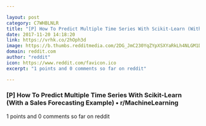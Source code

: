 ```yaml
---

layout: post
category: C7WHBLNLR
title: "[P] How To Predict Multiple Time Series With Scikit-Learn (With a Sales Forecasting Example) • r/MachineLearning"
date: 2017-11-20 14:18:20
link: https://vrhk.co/2hOph3d
image: https://b.thumbs.redditmedia.com/2DG_JmC230YqZYpXSXYaRkLh4NLGM1D2EYRndwO0jsg.jpg
domain: reddit.com
author: "reddit"
icon: https://www.reddit.com/favicon.ico
excerpt: "1 points and 0 comments so far on reddit"

---
```


### [P] How To Predict Multiple Time Series With Scikit-Learn (With a Sales Forecasting Example) • r/MachineLearning

1 points and 0 comments so far on reddit